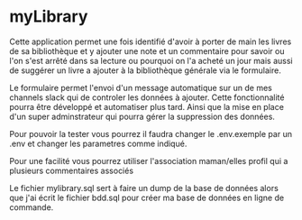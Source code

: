 # myLibrary
Cette application permet une fois identifié d'avoir à porter de main les livres de sa bibliothèque et y ajouter une note et un commentaire pour savoir ou l'on s'est arrêté dans sa lecture ou pourquoi on l'a acheté un jour mais aussi de suggérer un livre a ajouter à la bibliothèque générale via le formulaire.

Le formulaire permet l'envoi d'un message automatique sur un de mes channels slack qui de controler les données à ajouter. 
Cette fonctionnalité pourra être développé et automatiser plus tard. Ainsi que la mise en place d'un super adminstrateur qui pourra gérer la suppression des données.

Pour pouvoir la tester vous pourrez il faudra changer le .env.exemple par un .env et changer les parametres comme indiqué.

Pour une facilité vous pourrez utiliser l'association
 maman/elles profil qui a plusieurs commentaires associés

Le fichier mylibrary.sql sert à faire un dump de la base de données
alors que j'ai écrit le fichier bdd.sql pour créer ma base de données en ligne de commande.